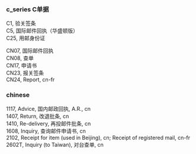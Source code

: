 ﻿<h3>c_series C单据</h3>
<p>
C1, 验关签条</br>
C5, 国际邮件回执（华盛顿版）</br>
C25, 用邮身份证
</p>

<p>
CN07, 国际邮件回执</br>
CN08, 查单</br>
CN17, 申请书</br>
CN23, 报关签条</br>
CN24, Report, cn-fr
</p>

<h3>chinese</h3>
<p>
1117, Advice, 国内邮政回执, A.R., cn</br>
1407, Return, 改退批条, cn</br>
1410, Re-delivery, 再投邮件批条, cn</br>
1608, Inquiry, 查询邮件申请书, cn</br>
2102, Receipt for item (used in Beijing), cn; Receipt of registered mail, cn-fr</br>
2602T, Inquiry (to Taiwan), 对台查单, cn</br>
</p>